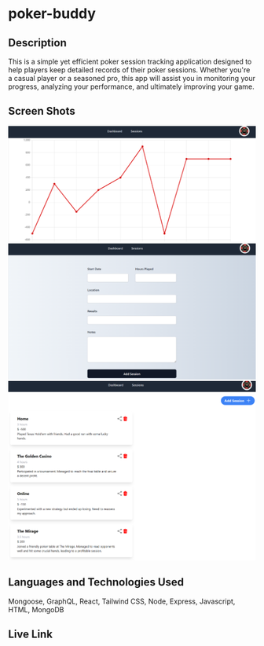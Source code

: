# poker-buddy

## Description

This is a simple yet efficient poker session tracking application designed to help players keep detailed records of their poker sessions. Whether you're a casual player or a seasoned pro, this app will assist you in monitoring your progress, analyzing your performance, and ultimately improving your game.

## Screen Shots
![alt text](Poker-Buddy-DB.png)
![alt text](Poker-Buddy-session.png)
![alt text](Poker-Buddy-sessions.png)

## Languages and Technologies Used

Mongoose, GraphQL, React, Tailwind CSS, Node, Express, Javascript, HTML, MongoDB

## Live Link